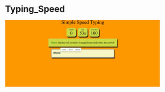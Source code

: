 # Typing_Speed
![image alt](https://github.com/Shipra53/Typing_Speed/blob/a88bde633f146804b8bb7e68b037e548dd0b268c/first%20typing.png)
